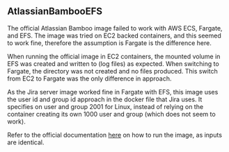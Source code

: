 ## AtlassianBambooEFS

The official Atlassian Bamboo image failed to work with AWS ECS, Fargate, and EFS.  The image was tried on EC2 backed containers, and this seemed to work fine, therefore the assumption is Fargate is the difference here.

When running the official image in EC2 containers, the mounted volume in EFS was created and written to (log files) as expected.  When switching to Fargate, the directory was not created and no files produced.  This switch from EC2 to Fargate was the only difference in approach.

As the Jira server image worked fine in Fargate with EFS, this image uses the user id and group id approach in the docker file that Jira uses.  It specifies on user and group 2001 for Linux, instead of relying on the container creating its own 1000 user and group (which does not seem to work).

Refer to the official documentation [here](https://hub.docker.com/r/atlassian/bamboo-server) on how to run the image, as inputs are identical.